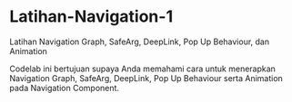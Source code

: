 # Latihan-Navigation-1
Latihan Navigation Graph, SafeArg, DeepLink, Pop Up Behaviour, dan Animation

Codelab ini bertujuan supaya Anda memahami cara untuk menerapkan Navigation Graph, SafeArg, DeepLink, Pop Up Behaviour serta Animation pada Navigation Component. 
